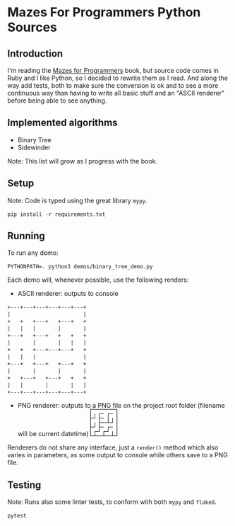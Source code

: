 # Mazes For Programmers Python Sources

## Introduction

I'm reading the [Mazes for Programmers](http://www.mazesforprogrammers.com) book, but source code comes in Ruby and I like Python, so I decided to rewrite them as I read. And along the way add tests, both to make sure the conversion is ok and to see a more continuous way than having to write all basic stuff and an "ASCII renderer" before being able to see anything.

## Implemented algorithms

- Binary Tree
- Sidewinder

Note: This list will grow as I progress with the book.

## Setup

Note: Code is typed using the great library `mypy`.

```
pip install -r requirements.txt
```

## Running

To run any demo:
```
PYTHONPATH=. python3 demos/binary_tree_demo.py
```

Each demo will, whenever possible, use the following renders:

- ASCII renderer: outputs to console
```
+---+---+---+---+---+---+
|                       |
+   +   +---+   +---+   +
|   |   |       |       |
+---+   +---+   +   +   +
|       |       |   |   |
+   +   +---+---+---+   +
|   |   |               |
+---+   +---+   +---+   +
|       |       |       |
+   +---+   +---+   +   +
|   |       |       |   |
+---+---+---+---+---+---+
```

- PNG renderer: outputs to a PNG file on the project root folder (filename will be current datetime)
![](doc/sample_binary_tree.png)


Renderers do not share any interface, just a `render()` method which also varies in parameters, as some output to console while others save to a PNG file.


## Testing

Note: Runs also some linter tests, to conform with both `mypy` and `flake8`.

```
pytest
```